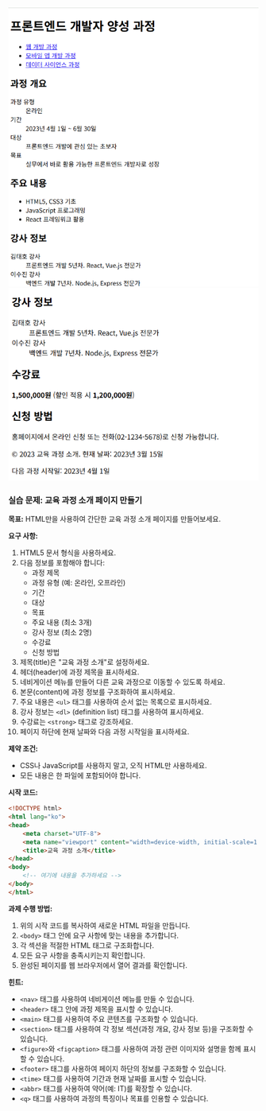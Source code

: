 ![result](./11-1.png)
![result](./11-2.png)

### 실습 문제: 교육 과정 소개 페이지 만들기

**목표:**
HTML만을 사용하여 간단한 교육 과정 소개 페이지를 만들어보세요.

**요구 사항:**

1. HTML5 문서 형식을 사용하세요.
2. 다음 정보를 포함해야 합니다:
   - 과정 제목
   - 과정 유형 (예: 온라인, 오프라인)
   - 기간
   - 대상
   - 목표
   - 주요 내용 (최소 3개)
   - 강사 정보 (최소 2명)
   - 수강료
   - 신청 방법
3. 제목(title)은 "교육 과정 소개"로 설정하세요.
4. 헤더(header)에 과정 제목을 표시하세요.
5. 네비게이션 메뉴를 만들어 다른 교육 과정으로 이동할 수 있도록 하세요.
6. 본문(content)에 과정 정보를 구조화하여 표시하세요.
7. 주요 내용은 `<ul>` 태그를 사용하여 순서 없는 목록으로 표시하세요.
8. 강사 정보는 `<dl>` (definition list) 태그를 사용하여 표시하세요.
9. 수강료는 `<strong>` 태그로 강조하세요.
10. 페이지 하단에 현재 날짜와 다음 과정 시작일을 표시하세요.

**제약 조건:**
- CSS나 JavaScript를 사용하지 말고, 오직 HTML만 사용하세요.
- 모든 내용은 한 파일에 포함되어야 합니다.

**시작 코드:**
```html
<!DOCTYPE html>
<html lang="ko">
<head>
    <meta charset="UTF-8">
    <meta name="viewport" content="width=device-width, initial-scale=1.0">
    <title>교육 과정 소개</title>
</head>
<body>
    <!-- 여기에 내용을 추가하세요 -->
</body>
</html>
```

**과제 수행 방법:**
1. 위의 시작 코드를 복사하여 새로운 HTML 파일을 만듭니다.
2. `<body>` 태그 안에 요구 사항에 맞는 내용을 추가합니다.
3. 각 섹션을 적절한 HTML 태그로 구조화합니다.
4. 모든 요구 사항을 충족시키는지 확인합니다.
5. 완성된 페이지를 웹 브라우저에서 열어 결과를 확인합니다.

**힌트:**
- `<nav>` 태그를 사용하여 네비게이션 메뉴를 만들 수 있습니다.
- `<header>` 태그 안에 과정 제목을 표시할 수 있습니다.
- `<main>` 태그를 사용하여 주요 콘텐츠를 구조화할 수 있습니다.
- `<section>` 태그를 사용하여 각 정보 섹션(과정 개요, 강사 정보 등)을 구조화할 수 있습니다.
- `<figure>`와 `<figcaption>` 태그를 사용하여 과정 관련 이미지와 설명을 함께 표시할 수 있습니다.
- `<footer>` 태그를 사용하여 페이지 하단의 정보를 구조화할 수 있습니다.
- `<time>` 태그를 사용하여 기간과 현재 날짜를 표시할 수 있습니다.
- `<abbr>` 태그를 사용하여 약어(예: IT)를 확장할 수 있습니다.
- `<q>` 태그를 사용하여 과정의 특징이나 목표를 인용할 수 있습니다.